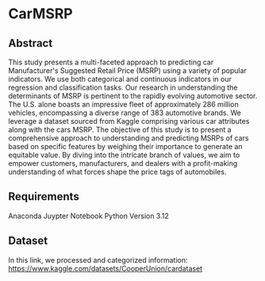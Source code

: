 # CarMSRP
## Abstract

This study presents a multi-faceted approach to predicting car Manufacturer's Suggested Retail Price (MSRP) using a variety of popular indicators. We use both categorical and continuous indicators in our regression and classification tasks. Our research in understanding the determinants of MSRP is pertinent to the rapidly evolving automotive sector. The U.S. alone boasts an impressive fleet of approximately 286 million vehicles, encompassing a diverse range of 383 automotive brands. We leverage a dataset sourced from Kaggle comprising various car attributes along with the cars MSRP. The objective of this study is to present a comprehensive approach to understanding and predicting MSRPs of cars based on specific features by weighing their importance to generate an equitable value. By diving into the intricate branch of values, we aim to empower customers, manufacturers, and dealers with a profit-making understanding of what forces shape the price tags of automobiles. 

## Requirements
Anaconda
Juypter Notebook
Python Version 3.12

## Dataset
In this link, we processed and categorized information: https://www.kaggle.com/datasets/CooperUnion/cardataset
